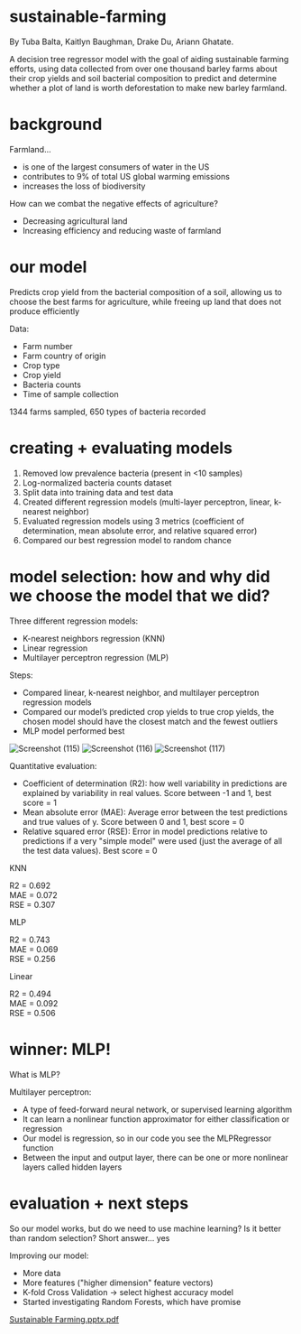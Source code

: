 # sustainable-farming
By Tuba Balta, Kaitlyn Baughman, Drake Du, Ariann Ghatate.

 A decision tree regressor model with the goal of aiding sustainable farming efforts, using data collected from over one thousand barley farms about their crop yields and soil bacterial composition to predict and determine whether a plot of land is worth deforestation to make new barley farmland.

# background

Farmland...
  - is one of the largest consumers of water in the US
  - contributes to 9% of total US global warming emissions
  - increases the loss of biodiversity
 
How can we combat the negative effects of agriculture?

  - Decreasing agricultural land
  - Increasing efficiency and reducing waste of farmland

# our model

Predicts crop yield from the bacterial composition of a soil, allowing us to choose the best farms for agriculture, while freeing up land that does not produce efficiently

Data:

  - Farm number
  - Farm country of origin
  - Crop type
  - Crop yield
  - Bacteria counts
  - Time of sample collection

1344 farms sampled, 650 types of bacteria recorded

# creating + evaluating models
1. Removed low prevalence bacteria (present in <10 samples)
2. Log-normalized bacteria counts dataset
3. Split data into training data and test data
4. Created different regression models (multi-layer perceptron, linear, k-nearest neighbor)
5. Evaluated regression models using 3 metrics (coefficient of determination, mean absolute error, and relative squared error)
6. Compared our best regression model to random chance

# model selection: how and why did we choose the model that we did?

Three different regression models:
  - K-nearest neighbors regression (KNN)
  - Linear regression
  - Multilayer perceptron regression (MLP)

Steps:
  - Compared linear, k-nearest neighbor, and multilayer perceptron regression models
  - Compared our model’s predicted crop yields to true crop yields, the chosen model should have the closest match and the fewest outliers
  - MLP model performed best


![Screenshot (115)](https://user-images.githubusercontent.com/86988972/139317335-919c397d-5da6-4f1e-b951-8c01d7587b6f.png)
![Screenshot (116)](https://user-images.githubusercontent.com/86988972/139317389-466fe3a1-a6cb-4e9a-b12a-5a7c489fa5a7.png)
![Screenshot (117)](https://user-images.githubusercontent.com/86988972/139317412-6415e41d-a803-484f-a54f-9b16f82af619.png)

Quantitative evaluation:

- Coefficient of determination (R2): how well variability in predictions are explained by variability in real values. Score between -1 and 1, best score = 1
- Mean absolute error (MAE): Average error between the test predictions and true values of y. Score between 0 and 1, best score = 0
- Relative squared error (RSE): Error in model predictions relative to predictions if a very "simple model" were used (just the average of all the test data values). Best score = 0

KNN 

R2 = 0.692        
MAE = 0.072        
RSE = 0.307

MLP 

R2 = 0.743     
MAE = 0.069     
RSE = 0.256   

Linear 

R2 = 0.494        
MAE = 0.092       
RSE = 0.506

# winner: MLP!

What is MLP?

Multilayer perceptron:
- A type of feed-forward neural network, or supervised learning algorithm
- It can learn a nonlinear function approximator for either classification or regression 
- Our model is regression, so in our code you see the MLPRegressor function
- Between the input and output layer, there can be one or more nonlinear layers called hidden layers

# evaluation + next steps
So our model works, but do we need to use machine learning? Is it better than random selection? Short answer... yes

Improving our model:

- More data 
- More features ("higher dimension" feature vectors)
- K-fold Cross Validation → select highest accuracy model
- Started investigating Random Forests, which have promise


[Sustainable Farming.pptx.pdf](https://github.com/tubes886/sustainable-farming/files/7436832/Sustainable.Farming.pptx.pdf)
